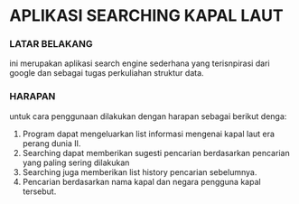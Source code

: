 # APLIKASI SEARCHING KAPAL LAUT

### LATAR BELAKANG
ini merupakan aplikasi search engine sederhana yang terisnpirasi dari google
dan sebagai tugas perkuliahan struktur data. 

### HARAPAN
untuk cara penggunaan dilakukan dengan harapan sebagai berikut denga:
1. Program dapat mengeluarkan list informasi mengenai kapal laut era perang dunia II.
2. Searching dapat memberikan sugesti pencarian berdasarkan pencarian yang paling sering dilakukan 
3. Searching juga memberikan list history pencarian sebelumnya.
4. Pencarian berdasarkan nama kapal dan negara pengguna kapal tersebut.
